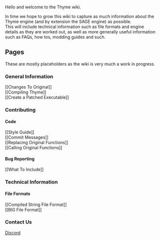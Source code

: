 Hello and welcome to the Thyme wiki.  

In time we hope to grow this wiki to capture as much information about the Thyme engine (and by extension the SAGE engine) as possible.  
This will include technical information such as file formats and engine details as they are worked out, as well as more generally useful information such as FAQs, how tos, modding guides and such.  

## Pages

These are mostly placeholders as the wiki is very much a work in progress.

### General Information
[[Changes To Original]]  
[[Compiling Thyme]]  
[[Create a Patched Executable]]

### Contributing

#### Code
[[Style Guide]]  
[[Commit Messages]]  
[[Replacing Original Functions]]  
[[Calling Original Functions]]  

#### Bug Reporting
[[What To Include]]

### Technical Information
#### File Formats
[[Compiled String File Format]]  
[[BIG File Format]]  

### Contact Us
[Discord](https://discord.gg/UnWK2Tw)
